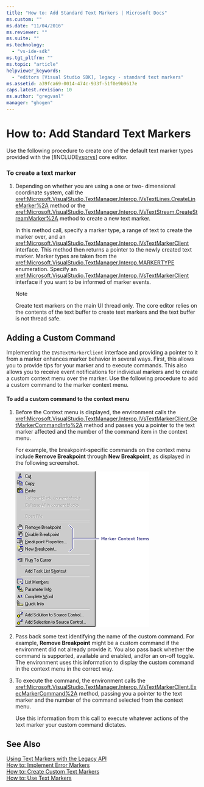 ```yaml
---
title: "How to: Add Standard Text Markers | Microsoft Docs"
ms.custom: ""
ms.date: "11/04/2016"
ms.reviewer: ""
ms.suite: ""
ms.technology: 
  - "vs-ide-sdk"
ms.tgt_pltfrm: ""
ms.topic: "article"
helpviewer_keywords: 
  - "editors [Visual Studio SDK], legacy - standard text markers"
ms.assetid: a39fca69-0014-474c-933f-51f0e9b9617e
caps.latest.revision: 10
ms.author: "gregvanl"
manager: "ghogen"
---
```

# How to: Add Standard Text Markers
Use the following procedure to create one of the default text marker types provided with the [!INCLUDE[vsprvs](../code-quality/includes/vsprvs_md.md)] core editor.  
  
### To create a text marker  
  
1.  Depending on whether you are using a one or two- dimensional coordinate system, call the <xref:Microsoft.VisualStudio.TextManager.Interop.IVsTextLines.CreateLineMarker%2A> method or the <xref:Microsoft.VisualStudio.TextManager.Interop.IVsTextStream.CreateStreamMarker%2A> method to create a new text marker.  
  
     In this method call, specify a marker type, a range of text to create the marker over, and an <xref:Microsoft.VisualStudio.TextManager.Interop.IVsTextMarkerClient> interface. This method then returns a pointer to the newly created text marker. Marker types are taken from the <xref:Microsoft.VisualStudio.TextManager.Interop.MARKERTYPE> enumeration. Specify an <xref:Microsoft.VisualStudio.TextManager.Interop.IVsTextMarkerClient> interface if you want to be informed of marker events.  
  
    > [!NOTE]
    >  Create text markers on the main UI thread only. The core editor relies on the contents of the text buffer to create text markers and the text buffer is not thread safe.  
  
## Adding a Custom Command  
 Implementing the `IVsTextMarkerClient` interface and providing a pointer to it from a marker enhances marker behavior in several ways. First, this allows you to provide tips for your marker and to execute commands. This also allows you to receive event notifications for individual markers and to create a custom context menu over the marker. Use the following procedure to add a custom command to the marker context menu.  
  
#### To add a custom command to the context menu  
  
1.  Before the Context menu is displayed, the environment calls the <xref:Microsoft.VisualStudio.TextManager.Interop.IVsTextMarkerClient.GetMarkerCommandInfo%2A> method and passes you a pointer to the text marker affected and the number of the command item in the context menu.  
  
     For example, the breakpoint-specific commands on the context menu include **Remove Breakpoint** through **New Breakpoint**, as displayed in the following screenshot.  
  
     ![Marker Context Menu](../extensibility/media/vsmarkercontextmenu.gif "vsMarkercontextmenu")  
  
2.  Pass back some text identifying the name of the custom command. For example, **Remove Breakpoint** might be a custom command if the environment did not already provide it. You also pass back whether the command is supported, available and enabled, and/or an on-off toggle. The environment uses this information to display the custom command in the context menu in the correct way.  
  
3.  To execute the command, the environment calls the <xref:Microsoft.VisualStudio.TextManager.Interop.IVsTextMarkerClient.ExecMarkerCommand%2A> method, passing you a pointer to the text marker and the number of the command selected from the context menu.  
  
     Use this information from this call to execute whatever actions of the text marker your custom command dictates.  
  
## See Also  
 [Using Text Markers with the Legacy API](../extensibility/using-text-markers-with-the-legacy-api.md)   
 [How to: Implement Error Markers](../extensibility/how-to-implement-error-markers.md)   
 [How to: Create Custom Text Markers](../extensibility/how-to-create-custom-text-markers.md)   
 [How to: Use Text Markers](../extensibility/how-to-use-text-markers.md)